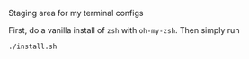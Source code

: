 Staging area for my terminal configs

First, do a vanilla install of `zsh` with `oh-my-zsh`. Then simply run

```bash
./install.sh
```
